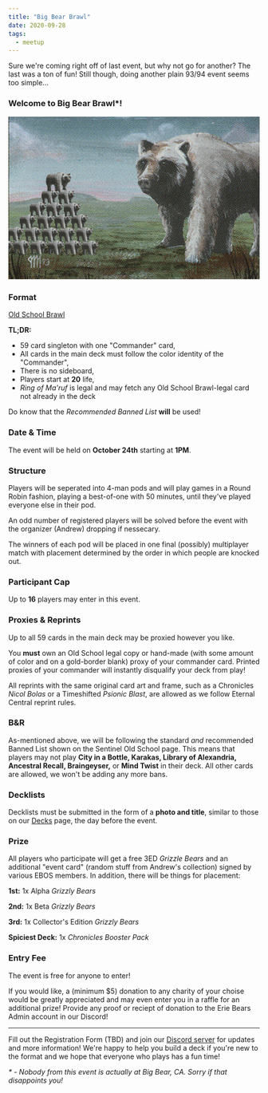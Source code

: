 ```yaml
---
title: "Big Bear Brawl"
date: 2020-09-28
tags:
  - meetup
---
```


Sure we're coming right off of last event, but why not go for another? The last was a ton of fun! Still though, doing another plain 93/94 event seems too simple...

### Welcome to Big Bear Brawl*!

![TFC](/assets/images/bigbearbrawl.png)

### Format
[Old School Brawl](https://sentineloldschoolmtg.com/old-school-brawl-a-93-94-commander-variant/)

**TL;DR:**

* 59 card singleton with one "Commander" card,
* All cards in the main deck must follow the color identity of the "Commander",
* There is no sideboard,
* Players start at **20** life,
* *Ring of Ma'ruf* is legal and may fetch any Old School Brawl-legal card not already in the deck

Do know that the *Recommended Banned List* **will** be used!

### Date & Time
The event will be held on **October 24th** starting at **1PM**.

### Structure
Players will be seperated into 4-man pods and will play games in a Round Robin fashion, playing a best-of-one with 50 minutes, until they've played everyone else in their pod.

An odd number of registered players will be solved before the event with the organizer (Andrew) dropping if nessecary.

The winners of each pod will be placed in one final (possibly) multiplayer match with placement determined by the order in which people are knocked out.

### Participant Cap
Up to **16** players may enter in this event.

### Proxies & Reprints
Up to all 59 cards in the main deck may be proxied however you like. 

You **must** own an Old School legal copy or hand-made (with some amount of color and on a gold-border blank) proxy of your commander card. Printed proxies of your commander will instantly disqualify your deck from play!

All reprints with the same original card art and frame, such as a Chronicles *Nicol Bolas* or a Timeshifted *Psionic Blast*, are allowed as we follow Eternal Central reprint rules.

### B&R
As-mentioned above, we will be following the standard *and* recommended Banned List shown on the Sentinel Old School page. This means that players may not play **City in a Bottle, Karakas, Library of Alexandria, Ancestral Recall, Braingeyser,** or **Mind Twist** in their deck. All other cards are allowed, we won't be adding any more bans.

### Decklists
Decklists must be submitted in the form of a **photo and title**, similar to those on our [Decks](https://eriebearsos.com/decks/) page, the day before the event.

### Prize
All players who participate will get a free 3ED *Grizzle Bears* and an additional "event card" (random stuff from Andrew's collection) signed by various EBOS members. In addition, there will be things for placement:

**1st:** 1x Alpha *Grizzly Bears*

**2nd:** 1x Beta *Grizzly Bears*

**3rd:** 1x Collector's Edition *Grizzly Bears*

**Spiciest Deck:** 1x *Chronicles Booster Pack*

### Entry Fee
The event is free for anyone to enter!

If you would like, a (minimum $5) donation to any charity of your choise would be greatly appreciated and may even enter you in a raffle for an additional prize! Provide any proof or reciept of donation to the Erie Bears Admin account in our Discord!

---

Fill out the Registration Form (TBD) and join our [Discord server](https://discord.com/invite/fDdeJj5) for updates and more information! We're happy to help you build a deck if you're new to the format and we hope that everyone who plays has a fun time!

<i>* - Nobody from this event is actually at Big Bear, CA. Sorry if that disappoints you!</i>
